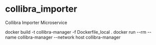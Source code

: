 # collibra_importer
Collibra Importer Microservice

docker build -t collibra-manager -f Dockerfile_local .
docker run --rm --name collibra-manager --network host collibra-manager